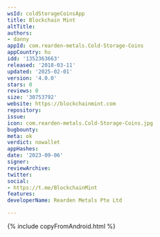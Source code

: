 ```yaml
---
wsId: coldStorageCoinsApp
title: Blockchain Mint
altTitle: 
authors:
- danny
appId: com.rearden-metals.Cold-Storage-Coins
appCountry: hu
idd: '1352363663'
released: '2018-03-11'
updated: '2025-02-01'
version: '4.0.0'
stars: 0
reviews: 0
size: '30753792'
website: https://blockchainmint.com
repository: 
issue: 
icon: com.rearden-metals.Cold-Storage-Coins.jpg
bugbounty: 
meta: ok
verdict: nowallet
appHashes: 
date: '2023-09-06'
signer: 
reviewArchive: 
twitter: 
social:
- https://t.me/BlockchainMint
features: 
developerName: Rearden Metals Pte Ltd

---
```


{% include copyFromAndroid.html %}
